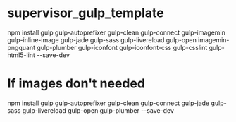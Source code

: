 # supervisor_gulp_template
npm install gulp gulp-autoprefixer gulp-clean gulp-connect gulp-imagemin gulp-inline-image gulp-jade gulp-sass gulp-livereload gulp-open imagemin-pngquant gulp-plumber gulp-iconfont gulp-iconfont-css gulp-csslint gulp-html5-lint --save-dev
# If images don't needed
npm install gulp gulp-autoprefixer gulp-clean gulp-connect gulp-jade gulp-sass gulp-livereload gulp-open gulp-plumber --save-dev

